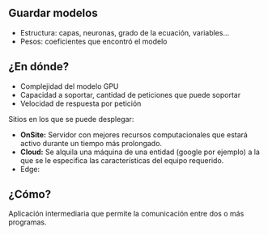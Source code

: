 ## Guardar modelos
- Estructura: capas, neuronas, grado de la ecuación, variables...
- Pesos: coeficientes que encontró el modelo

## ¿En dónde?
- Complejidad del modelo GPU
- Capacidad a soportar, cantidad de peticiones que puede soportar
- Velocidad de respuesta por petición

Sitios en los que se puede desplegar:

- **OnSite:** Servidor con mejores recursos computacionales que estará activo durante un tiempo más prolongado.
- **Cloud:** Se alquila una máquina de una entidad (google por ejemplo) a la que se le especifica las características del equipo requerido.
- Edge:

## ¿Cómo?

Aplicación intermediaria que permite la comunicación entre dos o más programas.